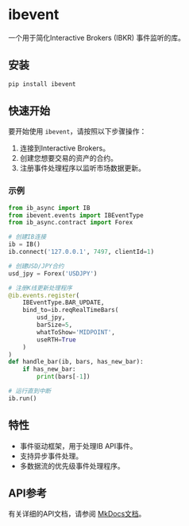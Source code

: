 # ibevent

一个用于简化Interactive Brokers (IBKR) 事件监听的库。

## 安装

```bash
pip install ibevent
```

## 快速开始

要开始使用 `ibevent`，请按照以下步骤操作：

1. 连接到Interactive Brokers。
2. 创建您想要交易的资产的合约。
3. 注册事件处理程序以监听市场数据更新。

### 示例

```python
from ib_async import IB
from ibevent.events import IBEventType
from ib_async.contract import Forex

# 创建IB连接
ib = IB()
ib.connect('127.0.0.1', 7497, clientId=1)

# 创建USD/JPY合约
usd_jpy = Forex('USDJPY')

# 注册K线更新处理程序
@ib.events.register(
    IBEventType.BAR_UPDATE,
    bind_to=ib.reqRealTimeBars(
        usd_jpy,
        barSize=5,
        whatToShow='MIDPOINT',
        useRTH=True
    )
)
def handle_bar(ib, bars, has_new_bar):
    if has_new_bar:
        print(bars[-1])

# 运行直到中断
ib.run()
```

## 特性

- 事件驱动框架，用于处理IB API事件。
- 支持异步事件处理。
- 多数据流的优先级事件处理程序。

## API参考

有关详细的API文档，请参阅 [MkDocs文档](https://ShawnDen-coder.github.io/ibevent)。
